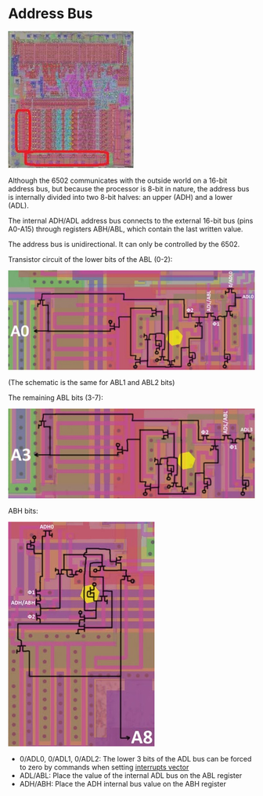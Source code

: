 # Address Bus

![6502_locator_addr](/BreakingNESWiki/imgstore/6502_locator_addr.jpg)

Although the 6502 communicates with the outside world on a 16-bit address bus, but because the processor is 8-bit in nature, the address bus is internally divided into two 8-bit halves: an upper (ADH) and a lower (ADL).

The internal ADH/ADL address bus connects to the external 16-bit bus (pins A0-A15) through registers ABH/ABL, which contain the last written value.

The address bus is unidirectional. It can only be controlled by the 6502.

Transistor circuit of the lower bits of the ABL (0-2):

![abl02_tran](/BreakingNESWiki/imgstore/abl02_tran.jpg)

(The schematic is the same for ABL1 and ABL2 bits)

The remaining ABL bits (3-7):

![abl37_tran](/BreakingNESWiki/imgstore/abl37_tran.jpg)

ABH bits:

![abh_tran](/BreakingNESWiki/imgstore/abh_tran.jpg)

- 0/ADL0, 0/ADL1, 0/ADL2: The lower 3 bits of the ADL bus can be forced to zero by commands when setting [interrupts vector](interrupts.md)
- ADL/ABL: Place the value of the internal ADL bus on the ABL register
- ADH/ABH: Place the ADH internal bus value on the ABH register
